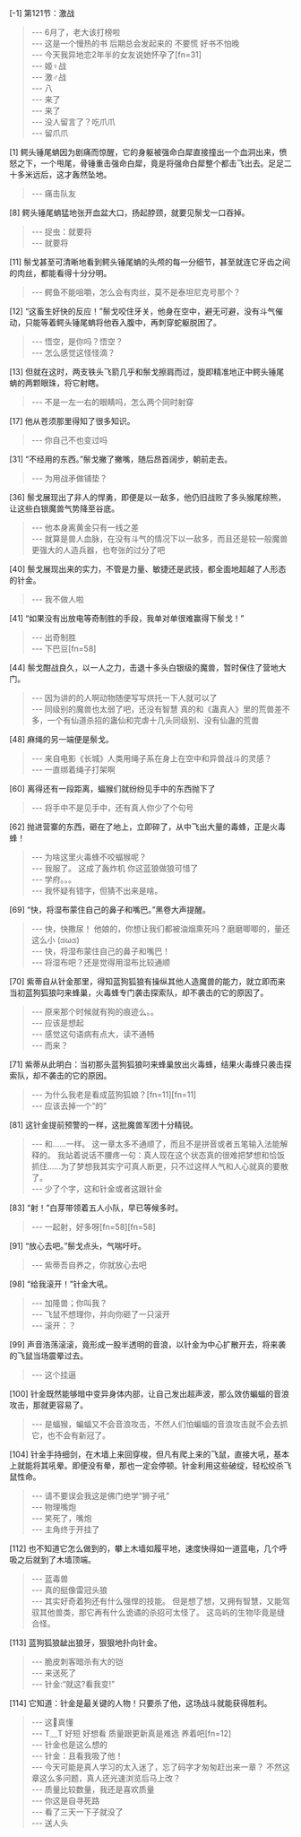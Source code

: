 
[-1] 第121节：激战
>--- 6月了，老大该打榜啦<br>
>--- 这是一个慢热的书  后期总会发起来的  不要慌 好书不怕晚<br>
>--- 今天我异地恋2年半的女友说她怀孕了[fn=31]<br>
>--- 姬♀战<br>
>--- 激♂战<br>
>--- 八<br>
>--- 来了<br>
>--- 来了<br>
>--- 没人留言了？吃爪爪<br>
>--- 留爪爪<br>

[1] 鳄头锤尾蚺因为剧痛而惊醒，它的身躯被强命白犀直接撞出一个血洞出来，愤怒之下，一个甩尾，骨锤重击强命白犀，竟是将强命白犀整个都击飞出去。足足二十多米远后，这才轰然坠地。
>--- 痛击队友<br>

[8] 鳄头锤尾蚺猛地张开血盆大口，扬起脖颈，就要见鬃戈一口吞掉。
>--- 捉虫：就要将<br>
>--- 就要将<br>

[11] 鬃戈甚至可清晰地看到鳄头锤尾蚺的头颅的每一分细节，甚至就连它牙齿之间的肉丝，都能看得十分分明。
>--- 鳄鱼不能咀嚼，怎么会有肉丝，莫不是泰坦尼克号那个？<br>

[12] “这畜生好快的反应！”鬃戈咬住牙关，他身在空中，避无可避，没有斗气催动，只能等着鳄头锤尾蚺将他吞入腹中，再刺穿蛇躯脱困了。
>--- 悟空，是你吗？悟空？<br>
>--- 怎么感觉这怪怪滴？<br>

[13] 但就在这时，两支铁头飞箭几乎和鬃戈擦肩而过，旋即精准地正中鳄头锤尾蚺的两颗眼珠，将它射瞎。
>--- 不是一左一右的眼睛吗，怎么两个同时射穿<br>

[17] 他从苍须那里得知了很多知识。
>--- 你自己不也变过吗<br>

[31] “不经用的东西。”鬃戈撇了撇嘴，随后昂首阔步，朝前走去。
>--- 为用战矛做铺垫？<br>

[36] 鬃戈展现出了非人的悍勇，即便是以一敌多，他仍旧战败了多头猴尾棕熊，让这些白银魔兽气势降至谷底。
>--- 他本身离黄金只有一线之差<br>
>--- 就算是兽人血脉，在没有斗气的情况下以一敌多，而且还是较一般魔兽更强大的人造兵器，也夸张的过分了吧<br>

[40] 鬃戈展现出来的实力，不管是力量、敏捷还是武技，都全面地超越了人形态的针金。
>--- 我不做人啦<br>

[41] “如果没有出放电等奇制胜的手段，我单对单很难赢得下鬃戈！”
>--- 出奇制胜<br>
>--- 下巴豆[fn=58]<br>

[44] 鬃戈酣战良久，以一人之力，击退十多头白银级的魔兽，暂时保住了营地大门。
>--- 因为讲的的人啊动物随便写写烘托一下人就可以了<br>
>--- 同级别的魔兽也太弱了吧，还没有智慧
真的和《蛊真人》里的荒兽差不多，一个有仙道杀招的蛊仙和完虐十几头同级别、没有仙蛊的荒兽<br>

[48] 麻绳的另一端便是鬃戈。
>--- 来自电影《长城》人类用绳子系在身上在空中和异兽战斗的灵感？<br>
>--- 一直绑着绳子打架啊<br>

[60] 离得还有一段距离，蝠猴们就纷纷见手中的东西抛下了
>--- 将手中不是见手中，还有真人你少了个句号<br>

[62] 抛进营寨的东西，砸在了地上，立即碎了，从中飞出大量的毒蜂，正是火毒蜂！
>--- 为啥这里火毒蜂不咬蝠猴呢？<br>
>--- 我服了。 这成了轰炸机 你这蓝狼做狼可惜了<br>
>--- 学府。。。<br>
>--- 我怀疑有错字，但猜不出来是啥。<br>

[69] “快，将湿布蒙住自己的鼻子和嘴巴。”黑卷大声提醒。
>--- 快，快撒尿！
他娘的，你想让我们都被油烟熏死吗？磨磨唧唧的，量还这么小
(ಡωಡ)<br>
>--- 快，将湿布蒙住自己的鼻子和嘴巴！<br>
>--- 将湿布吧？还是觉得用湿布比较通顺<br>

[70] 紫蒂自从针金那里，得知蓝狗狐狼有操纵其他人造魔兽的能力，就立即而来当初蓝狗狐狼叼来蜂巢，火毒蜂专门袭击探索队，却不袭击的它的原因了。
>--- 原来那个时候就有狗的痕迹么。。<br>
>--- 应该是想起<br>
>--- 感觉这句语病有点大，读不通畅<br>
>--- 而来？<br>

[71] 紫蒂从此明白：当初那头蓝狗狐狼叼来蜂巢放出火毒蜂，结果火毒蜂只袭击探索队，却不袭击的它的原因。
>--- 为什么我老是看成蓝狗狐娘？[fn=11][fn=11]<br>
>--- 应该去掉一个“的”<br>

[81] 这针金提前预警的一样，这批魔兽军团十分精锐。
>--- 和……一样。
这一章太多不通顺了，而且不是拼音或者五笔输入法能解释的。
我站着说话不腰疼一句：真人现在这个状态真的很难把梦想和恰饭抓住……为了梦想我其实宁可真人断更，只不过这样人气和人心就真的要散了。<br>
>--- 少了个字，这和针金或者这跟针金<br>

[83] “射！”白芽带领着五人小队，早已等候多时。
>--- 一起射，好多呀[fn=58][fn=58]<br>

[91] “放心去吧。”鬃戈点头，气喘吁吁。
>--- 紫蒂吾自养之，你就放心去吧<br>

[98] “给我滚开！”针金大吼。
>--- 加隆兽；你叫我？<br>
>--- 飞鼠不想理你，并向你砸了一只滚开<br>
>--- 滚开：？<br>

[99] 声音浩荡滚滚，竟形成一股半透明的音浪，以针金为中心扩散开去，将来袭的飞鼠当场震晕过去。
>--- 这个挂逼<br>

[100] 针金既然能够暗中变异身体内部，让自己发出超声波，那么效仿蝙蝠的音浪攻击，那就更容易了。
>--- 是蝠猴，蝙蝠又不会音浪攻击，不然人们怕蝙蝠的音浪攻击就不会去抓它，也不会有新冠了。<br>

[104] 针金手持细剑，在木墙上来回穿梭，但凡有爬上来的飞鼠，直接大吼，基本上就能将其吼晕。即便没有晕，那也一定会停顿。针金利用这些破绽，轻松绞杀飞鼠性命。
>--- 请不要误会我这是佛门绝学“狮子吼”<br>
>--- 物理嘴炮<br>
>--- 笑死了，嘴炮<br>
>--- 主角终于开挂了<br>

[112] 也不知道它怎么做到的，攀上木墙如履平地，速度快得如一道蓝电，几个呼吸之后就到了木墙顶端。
>--- 蓝毒兽<br>
>--- 真的挺像雷冠头狼<br>
>--- 其实好奇着狗还有什么强悍的技能。
但是想了想，又拥有智慧，又能驾驭其他兽类，那它再有什么诡谲的杀招可太怪了。
这岛屿的生物毕竟是缝合怪。<br>

[113] 蓝狗狐狼龇出狼牙，狠狠地扑向针金。
>--- 脆皮刺客暗杀有大的铠<br>
>--- 来送死了<br>
>--- 针金:“就这?看我变!”<br>

[114] 它知道：针金是最关键的人物！只要杀了他，这场战斗就能获得胜利。
>--- 这🐶真懂<br>
>--- T﹏T
好短
好想看
质量跟更新真是难选
养着吧[fn=12]<br>
>--- 针金也是这么想的<br>
>--- 针金：且看我吸了他！<br>
>--- 今天可能是真人学习的太入迷了，忘了码字才匆匆赶出来一章？
不然这章这么多问题，真人还光速浏览后马上改？<br>
>--- 质量比较数量，我还是喜欢质量<br>
>--- 你这是自寻死路<br>
>--- 看了三天一下子就没了<br>
>--- 送人头<br>
